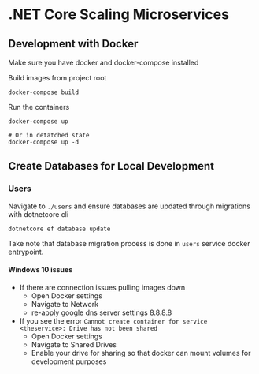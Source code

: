 # .NET Core Scaling Microservices

## Development with Docker

Make sure you have docker and docker-compose installed

Build images from project root

```
docker-compose build
```

Run the containers

```
docker-compose up

# Or in detatched state
docker-compose up -d
```

## Create Databases for Local Development
### Users
Navigate to `./users` and ensure databases are updated through migrations with dotnetcore cli
```
dotnetcore ef database update
```

Take note that database migration process is done in `users` service docker entrypoint.

#### Windows 10 issues
* If there are connection issues pulling images down
    * Open Docker settings
    * Navigate to Network
    * re-apply google dns server settings 8.8.8.8
* If you see the error `Cannot create container for service <theservice>: Drive has not been shared`
    * Open Docker settings
    * Navigate to Shared Drives
    * Enable your drive for sharing so that docker can mount volumes for development purposes
